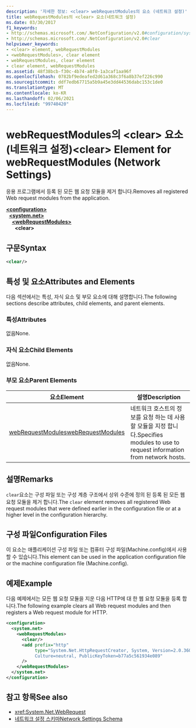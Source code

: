 ```yaml
---
description: '자세한 정보: <clear> webRequestModules의 요소 (네트워크 설정)'
title: webRequestModules의 <clear> 요소(네트워크 설정)
ms.date: 03/30/2017
f1_keywords:
- http://schemas.microsoft.com/.NetConfiguration/v2.0#configuration/system.net/webRequestModules/clear
- http://schemas.microsoft.com/.NetConfiguration/v2.0#clear
helpviewer_keywords:
- <clear> element, webRequestModules
- <webRequestModules>, clear element
- webRequestModules, clear element
- clear element, webRequestModules
ms.assetid: 48f38bcb-f30c-4b74-a8f0-1a3caf1aa96f
ms.openlocfilehash: 0782bf9edeafed2d61a368c3f6a8b37ef226c990
ms.sourcegitcommit: ddf7edb67715a5b9a45e3dd44536dabc153c1de0
ms.translationtype: MT
ms.contentlocale: ko-KR
ms.lasthandoff: 02/06/2021
ms.locfileid: "99740420"
---
```

# <a name="clear-element-for-webrequestmodules-network-settings"></a><span data-ttu-id="4877a-103">webRequestModules의 \<clear> 요소(네트워크 설정)</span><span class="sxs-lookup"><span data-stu-id="4877a-103">\<clear> Element for webRequestModules (Network Settings)</span></span>

<span data-ttu-id="4877a-104">응용 프로그램에서 등록 된 모든 웹 요청 모듈을 제거 합니다.</span><span class="sxs-lookup"><span data-stu-id="4877a-104">Removes all registered Web request modules from the application.</span></span>  

[**\<configuration>**](../configuration-element.md)\
&nbsp;&nbsp;[**\<system.net>**](system-net-element-network-settings.md)\
&nbsp;&nbsp;&nbsp;&nbsp;[**\<webRequestModules>**](webrequestmodules-element-network-settings.md)\
&nbsp;&nbsp;&nbsp;&nbsp;&nbsp;&nbsp;**\<clear>**

## <a name="syntax"></a><span data-ttu-id="4877a-105">구문</span><span class="sxs-lookup"><span data-stu-id="4877a-105">Syntax</span></span>  
  
```xml  
<clear/>  
```  
  
## <a name="attributes-and-elements"></a><span data-ttu-id="4877a-106">특성 및 요소</span><span class="sxs-lookup"><span data-stu-id="4877a-106">Attributes and Elements</span></span>  

 <span data-ttu-id="4877a-107">다음 섹션에서는 특성, 자식 요소 및 부모 요소에 대해 설명합니다.</span><span class="sxs-lookup"><span data-stu-id="4877a-107">The following sections describe attributes, child elements, and parent elements.</span></span>  
  
### <a name="attributes"></a><span data-ttu-id="4877a-108">특성</span><span class="sxs-lookup"><span data-stu-id="4877a-108">Attributes</span></span>  

 <span data-ttu-id="4877a-109">없음</span><span class="sxs-lookup"><span data-stu-id="4877a-109">None.</span></span>  
  
### <a name="child-elements"></a><span data-ttu-id="4877a-110">자식 요소</span><span class="sxs-lookup"><span data-stu-id="4877a-110">Child Elements</span></span>  

 <span data-ttu-id="4877a-111">없음</span><span class="sxs-lookup"><span data-stu-id="4877a-111">None.</span></span>  
  
### <a name="parent-elements"></a><span data-ttu-id="4877a-112">부모 요소</span><span class="sxs-lookup"><span data-stu-id="4877a-112">Parent Elements</span></span>  
  
|<span data-ttu-id="4877a-113">**요소**</span><span class="sxs-lookup"><span data-stu-id="4877a-113">**Element**</span></span>|<span data-ttu-id="4877a-114">**설명**</span><span class="sxs-lookup"><span data-stu-id="4877a-114">**Description**</span></span>|  
|-----------------|---------------------|  
|[<span data-ttu-id="4877a-115">webRequestModules</span><span class="sxs-lookup"><span data-stu-id="4877a-115">webRequestModules</span></span>](webrequestmodules-element-network-settings.md)|<span data-ttu-id="4877a-116">네트워크 호스트의 정보를 요청 하는 데 사용할 모듈을 지정 합니다.</span><span class="sxs-lookup"><span data-stu-id="4877a-116">Specifies modules to use to request information from network hosts.</span></span>|  
  
## <a name="remarks"></a><span data-ttu-id="4877a-117">설명</span><span class="sxs-lookup"><span data-stu-id="4877a-117">Remarks</span></span>  

 <span data-ttu-id="4877a-118">`clear`요소는 구성 파일 또는 구성 계층 구조에서 상위 수준에 정의 된 등록 된 모든 웹 요청 모듈을 제거 합니다.</span><span class="sxs-lookup"><span data-stu-id="4877a-118">The `clear` element removes all registered Web request modules that were defined earlier in the configuration file or at a higher level in the configuration hierarchy.</span></span>  
  
## <a name="configuration-files"></a><span data-ttu-id="4877a-119">구성 파일</span><span class="sxs-lookup"><span data-stu-id="4877a-119">Configuration Files</span></span>  

 <span data-ttu-id="4877a-120">이 요소는 애플리케이션 구성 파일 또는 컴퓨터 구성 파일(Machine.config)에서 사용할 수 있습니다.</span><span class="sxs-lookup"><span data-stu-id="4877a-120">This element can be used in the application configuration file or the machine configuration file (Machine.config).</span></span>  
  
## <a name="example"></a><span data-ttu-id="4877a-121">예제</span><span class="sxs-lookup"><span data-stu-id="4877a-121">Example</span></span>  

 <span data-ttu-id="4877a-122">다음 예제에서는 모든 웹 요청 모듈을 지운 다음 HTTP에 대 한 웹 요청 모듈을 등록 합니다.</span><span class="sxs-lookup"><span data-stu-id="4877a-122">The following example clears all Web request modules and then registers a Web request module for HTTP.</span></span>  
  
```xml  
<configuration>  
  <system.net>  
    <webRequestModules>  
      <clear/>  
      <add prefix="http"  
           type="System.Net.HttpRequestCreator, System, Version=2.0.3600.0,  
           Culture=neutral, PublicKeyToken=b77a5c561934e089"  
      />  
    </webRequestModules>  
  </system.net>  
</configuration>  
```  
  
## <a name="see-also"></a><span data-ttu-id="4877a-123">참고 항목</span><span class="sxs-lookup"><span data-stu-id="4877a-123">See also</span></span>

- <xref:System.Net.WebRequest>
- [<span data-ttu-id="4877a-124">네트워크 설정 스키마</span><span class="sxs-lookup"><span data-stu-id="4877a-124">Network Settings Schema</span></span>](index.md)
